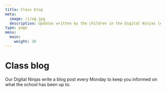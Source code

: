 ```yaml
---
title: Class blog
meta:
  image: /i/og.jpg
  description: Updates written by the children in the Digital Ninjas leadership group
type: page
menu:
  main:
    weight: 30
---
```

# Class blog

Our Digital Ninjas write a blog post every Monday to keep you informed on what the school has been up to.
